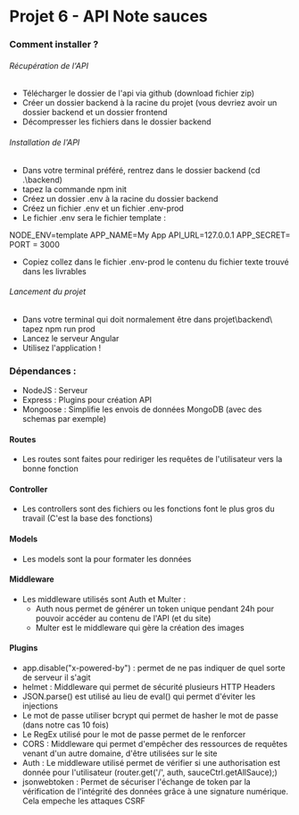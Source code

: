 # Projet 6 - API Note sauces

### Comment installer ?

###### Récupération de l'API
- Télécharger le dossier de l'api via github (download fichier zip)
- Créer un dossier backend à la racine du projet (vous devriez avoir un dossier backend et un dossier frontend
- Décompresser les fichiers dans le dossier backend

###### Installation de l'API
- Dans votre terminal préféré, rentrez dans le dossier backend (cd .\backend)
- tapez la commande npm init
- Créez un dossier .env à la racine du dossier backend
- Créez un fichier .env et un fichier .env-prod
- Le fichier .env sera le fichier template :

NODE_ENV=template
APP_NAME=My App
API_URL=127.0.0.1
APP_SECRET=
PORT = 3000

- Copiez collez dans le fichier .env-prod le contenu du fichier texte trouvé dans les livrables


###### Lancement du projet
- Dans votre terminal qui doit normalement être dans projet\backend\ tapez npm run prod
- Lancez le serveur Angular
- Utilisez l'application !


### Dépendances :
- NodeJS : Serveur
- Express : Plugins pour création API
- Mongoose : Simplifie les envois de données MongoDB (avec des schemas par exemple)

#### Routes
- Les routes sont faites pour rediriger les requêtes de l'utilisateur vers la bonne fonction

#### Controller
- Les controllers sont des fichiers ou les fonctions font le plus gros du travail (C'est la base des fonctions)

#### Models
- Les models sont la pour formater les données

#### Middleware
- Les middleware utilisés sont Auth et Multer :
     - Auth nous permet de générer un token unique pendant 24h pour pouvoir accéder au contenu de l'API (et du site)
     - Multer est le middleware qui gère la création des images

#### Plugins
- app.disable("x-powered-by") : permet de ne pas indiquer de quel sorte de serveur il s'agit
- helmet : Middleware qui permet de sécurité plusieurs HTTP Headers
- JSON.parse() est utilisé au lieu de eval() qui permet d'éviter les injections
- Le mot de passe utiliser bcrypt qui permet de hasher le mot de passe (dans notre cas 10 fois)
- Le RegEx utilisé pour le mot de passe permet de le renforcer
- CORS : Middleware qui permet d'empêcher des ressources de requêtes venant d'un autre domaine, d'être utilisées sur le site
- Auth : Le middleware utilisé permet de vérifier si une authorisation est donnée pour l'utilisateur (router.get('/', auth, sauceCtrl.getAllSauce);)
- jsonwebtoken : Permet de sécuriser l'échange de token par la vérification de l'intégrité des données grâce à une signature numérique. Cela empeche les attaques CSRF



     
